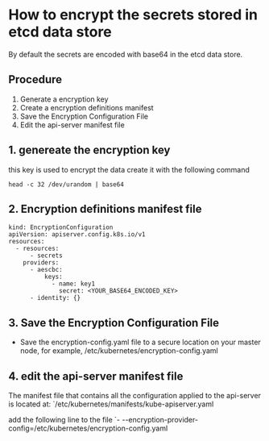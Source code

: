# How to encrypt the secrets stored in etcd data store
By default the secrets are encoded with base64 in the etcd data store.

## Procedure
1. Generate a encryption key
2. Create a encryption definitions manifest
3. Save the Encryption Configuration File
4. Edit the api-server manifest file

## 1. genereate the encryption key
this key is used to encrypt the data
create it with the following command
```
head -c 32 /dev/urandom | base64
```

## 2. Encryption definitions manifest file
```
kind: EncryptionConfiguration
apiVersion: apiserver.config.k8s.io/v1
resources:
  - resources:
      - secrets
    providers:
      - aescbc:
          keys:
            - name: key1
              secret: <YOUR_BASE64_ENCODED_KEY>
      - identity: {}
```

## 3. Save the Encryption Configuration File
- Save the encryption-config.yaml file to a secure location on your master node, for example, /etc/kubernetes/encryption-config.yaml

## 4. edit the api-server manifest file
The manifest file that contains all the configuration applied to the api-server is located at:
`/etc/kubernetes/manifests/kube-apiserver.yaml

add the following line to the file
`- --encryption-provider-config=/etc/kubernetes/encryption-config.yaml
